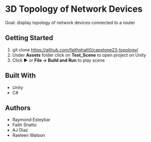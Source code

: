 # 3D Topology of Network Devices

Goal: display topology of network devices connected to a router

## Getting Started

1. git clone https://github.com/faithshatt0/capstone23-topology/
2. Under **Assets** folder click on **Test_Scene** to open project on Unity
3. Click **►** or **File -> Build and Run** to play scene

## Built With
* Unity
* C#

## Authors
* Raymond Esteybar
* Faith Shatto
* AJ Diaz
* Raeleen Watson 
